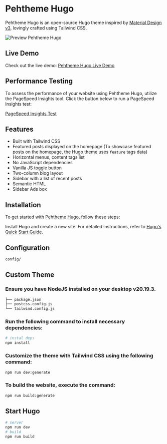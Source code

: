 # Pehtheme Hugo

Pehtheme Hugo is an open-source Hugo theme inspired by [Material Design v3](https://m3.material.io/), lovingly crafted using Tailwind CSS.

![Preview Pehtheme Hugo](https://raw.githubusercontent.com/fauzanmy/pehtheme-hugo/main/images/tn.png?raw=true)

## Live Demo

Check out the live demo: [Pehtheme Hugo Live Demo](https://pehtheme-hugo.netlify.app/)

## Performance Testing

To assess the performance of your website using Pehtheme Hugo, utilize the PageSpeed Insights tool. Click the button below to run a PageSpeed Insights test:

[PageSpeed Insights Test](https://pagespeed.web.dev/analysis/https-pehtheme-hugo-netlify-app/7gv9zedw83?form_factor=mobile)

## Features

- Built with Tailwind CSS
- Featured posts displayed on the homepage (To showcase featured posts on the homepage, the Hugo theme uses `feature` tags data)
- Horizontal menus, content tags list
- No JavaScript dependencies
- Vanilla JS toggle button
- Two-column blog layout
- Sidebar with a list of recent posts
- Semantic HTML
- Sidebar Ads box

## Installation

To get started with [Pehtheme Hugo](https://github.com/fauzanmy/pehtheme-hugo), follow these steps:

Install Hugo and create a new site. For detailed instructions, refer to [Hugo's Quick Start Guide](https://gohugo.io/getting-started/quick-start/).

## Configuration

```bash
config/
```

## Custom Theme

### Ensure you have NodeJS installed on your desktop v20.19.3.

```bash
├── package.json
├── postcss.config.js
└── tailwind.config.js
```

### Run the following command to install necessary dependencies:

```bash
# instal deps
npm install
```

### Customize the theme with Tailwind CSS using the following command:

```bash
npm run dev:generate
```

### To build the website, execute the command:

```bash
npm run build:generate
```

## Start Hugo

```bash
# server
npm run dev
# build
npm run build
```
